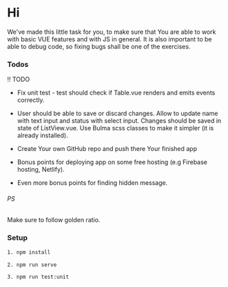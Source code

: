 # Hi
We've made this little task for you, to make sure that You are able to work with basic VUE features and with JS in general. It is also important to be able to debug code, so fixing bugs shall be one of the exercises.

### Todos


 <!-- - Fix search bar - it should filter list items by their names, status and tags. -->
 !! TODO
 - Fix unit test - test should check if Table.vue renders and emits events correctly.


 <!-- - Add modal item editor - allow user to edit list items with form in modal after clicking on one of the items. -->
 - User should be able to save or discard changes. Allow to update name with text input and status with select input. Changes should be saved in state of ListView.vue. Use Bulma scss classes to make it simpler (it is already installed).



 - Create Your own GitHub repo and push there Your finished app
 - Bonus points for deploying app on some free hosting (e.g Firebase hosting, Netlify).
 - Even more bonus points for finding hidden message.
 
###### PS
Make sure to follow golden ratio.
 
### Setup
 ```sh
1. npm install
```
 ```sh
2. npm run serve
```
 ```sh
3. npm run test:unit
```
